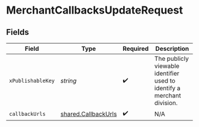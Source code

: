 # MerchantCallbacksUpdateRequest


## Fields

| Field                                                                  | Type                                                                   | Required                                                               | Description                                                            |
| ---------------------------------------------------------------------- | ---------------------------------------------------------------------- | ---------------------------------------------------------------------- | ---------------------------------------------------------------------- |
| `xPublishableKey`                                                      | *string*                                                               | :heavy_check_mark:                                                     | The publicly viewable identifier used to identify a merchant division. |
| `callbackUrls`                                                         | [shared.CallbackUrls](../../models/shared/callbackurls.md)             | :heavy_check_mark:                                                     | N/A                                                                    |